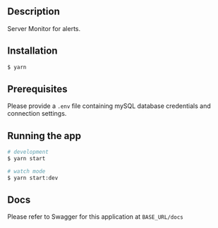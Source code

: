 ## Description

Server Monitor for alerts.

## Installation

```bash
$ yarn
```

## Prerequisites
Please provide a `.env` file containing mySQL database credentials and connection settings.

## Running the app

```bash
# development
$ yarn start

# watch mode
$ yarn start:dev

```

## Docs
Please refer to Swagger for this application at `BASE_URL/docs`

